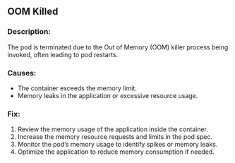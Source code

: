 ## OOM Killed

### Description:
The pod is terminated due to the Out of Memory (OOM) killer process being invoked, often leading to pod restarts.

### Causes:
- The container exceeds the memory limit.
- Memory leaks in the application or excessive resource usage.

### Fix:
1. Review the memory usage of the application inside the container.
2. Increase the memory resource requests and limits in the pod spec.
3. Monitor the pod’s memory usage to identify spikes or memory leaks.
4. Optimize the application to reduce memory consumption if needed.
